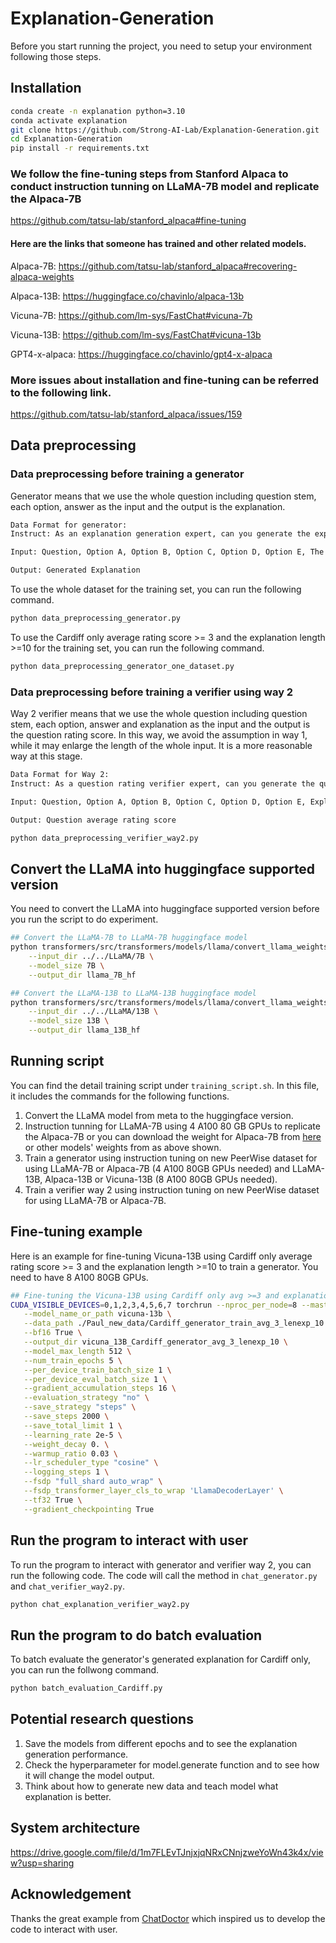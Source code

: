 # Explanation-Generation
Before you start running the project, you need to setup your environment following those steps.
## Installation
~~~bash
conda create -n explanation python=3.10
conda activate explanation
git clone https://github.com/Strong-AI-Lab/Explanation-Generation.git
cd Explanation-Generation
pip install -r requirements.txt
~~~

### We follow the fine-tuning steps from Stanford Alpaca to conduct instruction tunning on LLaMA-7B model and replicate the Alpaca-7B
https://github.com/tatsu-lab/stanford_alpaca#fine-tuning

#### Here are the links that someone has trained and other related models.

Alpaca-7B: https://github.com/tatsu-lab/stanford_alpaca#recovering-alpaca-weights 

Alpaca-13B: https://huggingface.co/chavinlo/alpaca-13b

Vicuna-7B: https://github.com/lm-sys/FastChat#vicuna-7b

Vicuna-13B: https://github.com/lm-sys/FastChat#vicuna-13b

GPT4-x-alpaca: https://huggingface.co/chavinlo/gpt4-x-alpaca

### More issues about installation and fine-tuning can be referred to the following link.
https://github.com/tatsu-lab/stanford_alpaca/issues/159

## Data preprocessing
### Data preprocessing before training a generator
Generator means that we use the whole question including question stem, each option, answer as the input and the output is the explanation. 
~~~bash
Data Format for generator:
Instruct: As an explanation generation expert, can you generate the explanation for the given input?

Input: Question, Option A, Option B, Option C, Option D, Option E, The correct answer

Output: Generated Explanation
~~~

To use the whole dataset for the training set, you can run the following command.
~~~bash
python data_preprocessing_generator.py
~~~

To use the Cardiff only average rating score >= 3 and the explanation length >=10 for the training set, you can run the following command.
~~~bash
python data_preprocessing_generator_one_dataset.py
~~~

### Data preprocessing before training a verifier using way 2
Way 2 verifier means that we use the whole question including question stem, each option, answer and explanation as the input and the output is the question rating score. In this way, we avoid the assumption in way 1, while it may enlarge the length of the whole input. It is a more reasonable way at this stage.
~~~bash
Data Format for Way 2:
Instruct: As a question rating verifier expert, can you generate the question rating score for the given input?

Input: Question, Option A, Option B, Option C, Option D, Option E, Explanation

Output: Question average rating score
~~~

~~~bash
python data_preprocessing_verifier_way2.py
~~~

## Convert the LLaMA into huggingface supported version
You need to convert the LLaMA into huggingface supported version before you run the script to do experiment.
~~~bash
## Convert the LLaMA-7B to LLaMA-7B huggingface model
python transformers/src/transformers/models/llama/convert_llama_weights_to_hf.py \
    --input_dir ../../LLaMA/7B \
    --model_size 7B \
    --output_dir llama_7B_hf
~~~
~~~bash
## Convert the LLaMA-13B to LLaMA-13B huggingface model
python transformers/src/transformers/models/llama/convert_llama_weights_to_hf.py \
    --input_dir ../../LLaMA/13B \
    --model_size 13B \
    --output_dir llama_13B_hf
~~~

## Running script
You can find the detail training script under `training_script.sh`. In this file, it includes the commands for the following functions.
1. Convert the LLaMA model from meta to the huggingface version.
2. Instruction tunning for LLaMA-7B using 4 A100 80 GB GPUs to replicate the Alpaca-7B or you can download the weight for Alpaca-7B from [here](https://github.com/tatsu-lab/stanford_alpaca#recovering-alpaca-weights) or other models' weights from as above shown.
3. Train a generator using instruction tuning on new PeerWise dataset for using LLaMA-7B or Alpaca-7B (4 A100 80GB GPUs needed) and LLaMA-13B, Alpaca-13B or Vicuna-13B (8 A100 80GB GPUs needed).
5. Train a verifier way 2 using instruction tuning on new PeerWise dataset for using LLaMA-7B or Alpaca-7B.

## Fine-tuning example
Here is an example for fine-tuning Vicuna-13B using Cardiff only average rating score >= 3 and the explanation length >=10 to train a generator. You need to have 8 A100 80GB GPUs.
~~~bash
## Fine-tuning the Vicuna-13B using Cardiff only avg >=3 and explanation length >=10 PeerWise dataset for explanation generator
CUDA_VISIBLE_DEVICES=0,1,2,3,4,5,6,7 torchrun --nproc_per_node=8 --master_port=2026 train.py \
   --model_name_or_path vicuna-13b \
   --data_path ./Paul_new_data/Cardiff_generator_train_avg_3_lenexp_10.json \
   --bf16 True \
   --output_dir vicuna_13B_Cardiff_generator_avg_3_lenexp_10 \
   --model_max_length 512 \
   --num_train_epochs 5 \
   --per_device_train_batch_size 1 \
   --per_device_eval_batch_size 1 \
   --gradient_accumulation_steps 16 \
   --evaluation_strategy "no" \
   --save_strategy "steps" \
   --save_steps 2000 \
   --save_total_limit 1 \
   --learning_rate 2e-5 \
   --weight_decay 0. \
   --warmup_ratio 0.03 \
   --lr_scheduler_type "cosine" \
   --logging_steps 1 \
   --fsdp "full_shard auto_wrap" \
   --fsdp_transformer_layer_cls_to_wrap 'LlamaDecoderLayer' \
   --tf32 True \
   --gradient_checkpointing True
~~~

## Run the program to interact with user
To run the program to interact with generator and verifier way 2, you can run the following code. The code will call the method in `chat_generator.py` and `chat_verifier_way2.py`.
~~~bash
python chat_explanation_verifier_way2.py
~~~

## Run the program to do batch evaluation
To batch evaluate the generator's generated explanation for Cardiff only, you can run the follwong command.
~~~bash
python batch_evaluation_Cardiff.py
~~~

## Potential research questions
1. Save the models from different epochs and to see the explanation generation performance.
2. Check the hyperparameter for model.generate function and to see how it will change the model output.
3. Think about how to generate new data and teach model what explanation is better.

## System architecture
https://drive.google.com/file/d/1m7FLEvTJnjxjqNRxCNnjzweYoWn43k4x/view?usp=sharing

## Acknowledgement
Thanks the great example from [ChatDoctor](https://github.com/Kent0n-Li/ChatDoctor) which inspired us to develop the code to interact with user.
